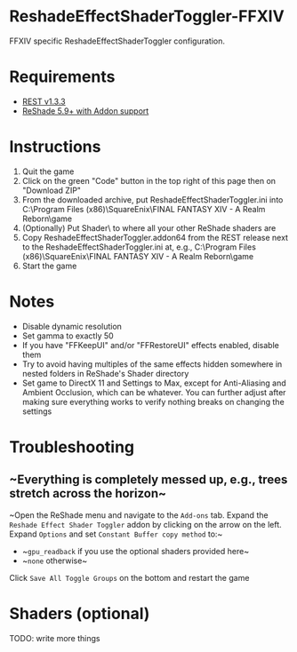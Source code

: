 # ReshadeEffectShaderToggler-FFXIV
FFXIV specific ReshadeEffectShaderToggler configuration. 

# Requirements
* [REST v1.3.3](https://github.com/4lex4nder/ReshadeEffectShaderToggler/releases/tag/v1.3.3)
* [ReShade 5.9+ with Addon support](https://reshade.me/)

# Instructions
1. Quit the game
2. Click on the green "Code" button in the top right of this page then on "Download ZIP"
3. From the downloaded archive, put ReshadeEffectShaderToggler.ini into C:\Program Files (x86)\SquareEnix\FINAL FANTASY XIV - A Realm Reborn\game
4. (Optionally) Put Shader\ to where all your other ReShade shaders are
5. Copy ReshadeEffectShaderToggler.addon64 from the REST release next to the ReshadeEffectShaderToggler.ini at, e.g., C:\Program Files (x86)\SquareEnix\FINAL FANTASY XIV - A Realm Reborn\game
4. Start the game

# Notes
* Disable dynamic resolution
* Set gamma to exactly 50
* If you have "FFKeepUI" and/or "FFRestoreUI" effects enabled, disable them
* Try to avoid having multiples of the same effects hidden somewhere in nested folders in ReShade's Shader directory
* Set game to DirectX 11 and Settings to Max, except for Anti-Aliasing and Ambient Occlusion, which can be whatever. You can further adjust after making sure everything works to verify nothing breaks on changing the settings

# Troubleshooting
## ~Everything is completely messed up, e.g., trees stretch across the horizon~
~Open the ReShade menu and navigate to the `Add-ons` tab. Expand the `Reshade Effect Shader Toggler` addon by clicking on the arrow on the left. Expand `Options` and set `Constant Buffer copy method` to:~
* ~`gpu_readback` if you use the optional shaders provided here~
* ~`none` otherwise~

Click `Save All Toggle Groups` on the bottom and restart the game

# Shaders (optional)
TODO: write more things